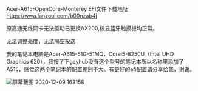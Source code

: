 
Acer-A615-OpenCore-Monterey EFI文件下载地址 https://wwa.lanzoui.com/b00nzab4j 

原高通无线网卡无法驱动已更换AX200,核显蓝牙触摸板均正常。

无法调整亮度，无法隔空投送

我的笔记本电脑是Acer-A615-51G-51MQ，Corei5-8250U（Intel UHD Graphics 620），我搜了下gayhub没有这个型号的笔记本所以名称里添加了A515，感觉这两个笔记本的配置差别不大。有更好的efi配置请分享给我，谢谢。

![屏幕截图 2020-12-09 163158](https://user-images.githubusercontent.com/67421836/129293568-424256ba-1b45-428f-8a57-f515ef3cb905.png)

